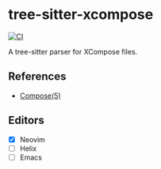 # tree-sitter-xcompose

[![CI][badge]](https://github.com/ObserverOfTime/tree-sitter-xcompose/actions)

A tree-sitter parser for XCompose files.

## References

* [Compose(5)](https://manned.org/Compose.5)

## Editors

- [x] Neovim
- [ ] Helix
- [ ] Emacs

[badge]: https://badgen.net/github/checks/ObserverOfTime/tree-sitter-xcompose?label=CI&icon=github
